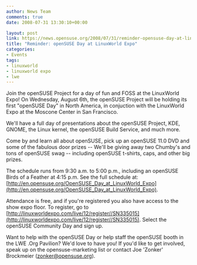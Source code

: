 ```yaml
---
author: News Team
comments: true
date: 2008-07-31 13:30:10+00:00

layout: post
link: https://news.opensuse.org/2008/07/31/reminder-opensuse-day-at-linuxworld-expo/
title: "Reminder: openSUSE Day at LinuxWorld Expo"
categories:
- Events
tags:
- linuxworld
- linuxworld expo
- lwe
---
```

Join the openSUSE Project for a day of fun and FOSS at the LinuxWorld Expo! On Wednesday, August 6th, the openSUSE Project will be holding its first "openSUSE Day" in North America, in conjuction with the LinuxWorld Expo at the Moscone Center in San Francisco.

We'll have a full day of presentations about the openSUSE Project, KDE, GNOME, the Linux kernel, the openSUSE Build Service, and much more.

Come by and learn all about openSUSE, pick up an openSUSE 11.0 DVD and some of the fabulous door prizes -- We'll be giving away two Chumby's and tons of openSUSE swag -- including openSUSE t-shirts, caps, and other big prizes.

The schedule runs from 9:30 a.m. to 5:00 p.m., including an openSUSE Birds of a Feather at 4:15 p.m. See the full schedule at: [http://en.opensuse.org/OpenSUSE_Day_at_LinuxWorld_Expo](http://en.opensuse.org/OpenSUSE_Day_at_LinuxWorld_Expo).

Attendance is free, and if you're registered you also have access to the show expo floor. To register, go to [http://linuxworldexpo.com/live/12/register//SN335015](http://linuxworldexpo.com/live/12/register//SN335015). Select the openSUSE Community Day and sign up.

Want to help with the openSUSE Day or help staff the openSUSE booth in the LWE .Org Pavilion? We'd love to have you! If you'd like to get involved, speak up on the opensuse-marketing list or contact Joe 'Zonker' Brockmeier (zonker@opensuse.org).		
